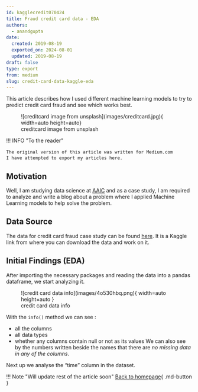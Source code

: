 ```yaml
---
id: kagglecredit070424
title: Fraud credit card data - EDA 
authors:
  - anandgupta
date:
  created: 2019-08-19 
  exported_on: 2024-08-01
  updated: 2019-08-19
draft: false
type: export
from: medium
slug: credit-card-data-kaggle-eda
---
```

This article describes how I used different machine learning models to try to predict credit card fraud and see which works best.
<!-- more -->
<figure markdown="span">
  ![creditcard image from unsplash](images/creditcard.jpg){ width=auto height=auto}
  <figcaption>creditcard image from unsplash</figcaption>
</figure>

!!! INFO "To the reader"

    The original version of this article was written for Medium.com
    I have attempted to export my articles here.

## Motivation
Well, I am studying data science at [AAIC](https://www.appliedaicourse.com/) and as a case study, I am required to analyze and write a blog about a problem where I applied Machine Learning models to help solve the problem.

## Data Source
The data for credit card fraud case study can be found [here](https://www.kaggle.com/mlg-ulb/creditcardfraud). It is a Kaggle link from where you can download the data and work on it.

## Initial Findings (EDA)
After importing the necessary packages and reading the data into a pandas dataframe, we start analyzing it.


<figure markdown="span">
  ![credit card data info](images/4o530hbq.png){ width=auto height=auto }
  <figcaption>credit card data info</figcaption>
</figure>

With the ```info()``` method we can see :

- all the columns
- all data types
- whether any columns contain null or not as its values
We can also see by the numbers written beside the names that there are *no missing data in any of the columns*.

Next up we analyse the “time” column in the dataset.

<!-- Declaring variables here -->
[homepage]:../../../index.md
!!! Note "Will update rest of the article soon"
    [Back to homepage][homepage]{ .md-button }


